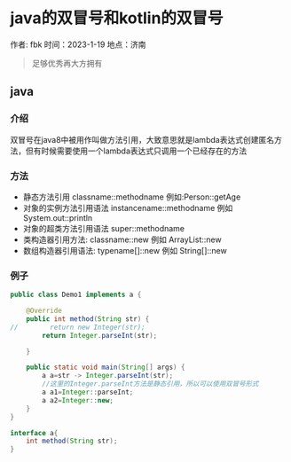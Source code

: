 # java的双冒号和kotlin的双冒号
作者: fbk
时间：2023-1-19
地点：济南
>足够优秀再大方拥有
## java
### 介绍
双冒号在java8中被用作叫做方法引用，大致意思就是lambda表达式创建匿名方法，但有时候需要使用一个lambda表达式只调用一个已经存在的方法
### 方法
- 静态方法引用 classname::methodname 例如:Person::getAge
- 对象的实例方法引用语法 instancename::methodname 例如 System.out::println
- 对象的超类方法引用语法 super::methodname
- 类构造器引用方法: classname::new 例如 ArrayList::new
- 数组构造器引用语法: typename[]::new 例如 String[]::new
### 例子
```java
public class Demo1 implements a {

    @Override
    public int method(String str) {
//        return new Integer(str);
        return Integer.parseInt(str);

    }

    public static void main(String[] args) {
        a a=str -> Integer.parseInt(str);
        //这里的Integer.parseInt方法是静态引用，所以可以使用双冒号形式
        a a1=Integer::parseInt;
        a a2=Integer::new;
    }
}

interface a{
    int method(String str);
}

```